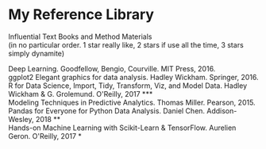 # My Reference Library 
Influential Text Books and Method Materials  
(in no particular order. 1 star really like, 2 stars if use all the time, 3 stars simply dynamite)  

Deep Learning. Goodfellow, Bengio, Courville. MIT Press, 2016.  
ggplot2 Elegant graphics for data analysis. Hadley Wickham. Springer, 2016.  
R for Data Science, Import, Tidy, Transform, Viz, and Model Data. Hadley Wickham & G. Grolemund. O'Reilly, 2017 ***    
Modeling Techniques in Predictive Analytics. Thomas Miller. Pearson, 2015.  
Pandas for Everyone for Python Data Analysis. Daniel Chen. Addison-Wesley, 2018 **  
Hands-on Machine Learning with Scikit-Learn & TensorFlow. Aurelien Geron. O'Reilly, 2017 *  

